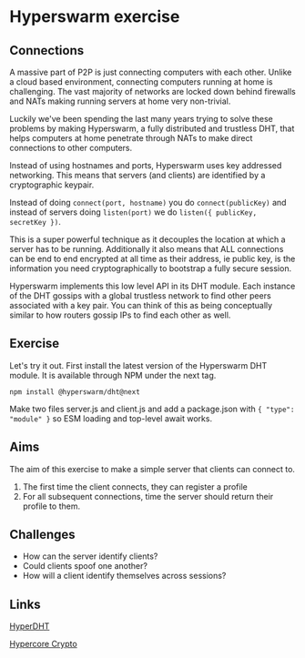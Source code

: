 # Hyperswarm exercise

## Connections

A massive part of P2P is just connecting computers with each other. Unlike a cloud based environment, connecting computers running at home is challenging. The vast majority of networks are locked down behind firewalls and NATs making running servers at home very non-trivial.

Luckily we've been spending the last many years trying to solve these problems by making Hyperswarm, a fully distributed and trustless DHT, that helps computers at home penetrate through NATs to make direct connections to other computers.

Instead of using hostnames and ports, Hyperswarm uses key addressed networking. This means that servers (and clients) are identified by a cryptographic keypair.

Instead of doing `connect(port, hostname)` you do `connect(publicKey)` and instead of servers doing `listen(port)` we do `listen({ publicKey, secretKey })`.

This is a super powerful technique as it decouples the location at which a server has to be running. Additionally it also means that ALL connections can be end to end encrypted at all time as their address, ie public key, is the information you need cryptographically to bootstrap a fully secure session.

Hyperswarm implements this low level API in its DHT module. Each instance of the DHT gossips with a global trustless network to find other peers associated with a key pair. You can think of this as being conceptually similar to how routers gossip IPs to find each other as well.

## Exercise

Let's try it out. First install the latest version of the Hyperswarm DHT module. It is available through NPM under the next tag.

```
npm install @hyperswarm/dht@next
```

Make two files server.js and client.js and add a package.json with `{ "type": "module" }` so ESM loading and top-level await works.

## Aims

The aim of this exercise to make a simple server that clients can connect to.

1. The first time the client connects, they can register a profile
2. For all subsequent connections, time the server should return their profile to them.

## Challenges

- How can the server identify clients?
- Could clients spoof one another?
- How will a client identify themselves across sessions?

## Links

[HyperDHT](https://github.com/holepunchto/hyperdht)

[Hypercore Crypto](https://github.com/holepunchto/hypercore-crypto)